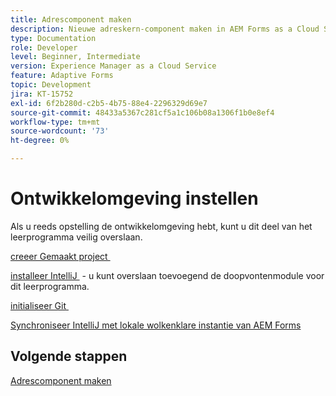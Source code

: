 ```yaml
---
title: Adrescomponent maken
description: Nieuwe adreskern-component maken in AEM Forms as a Cloud Service
type: Documentation
role: Developer
level: Beginner, Intermediate
version: Experience Manager as a Cloud Service
feature: Adaptive Forms
topic: Development
jira: KT-15752
exl-id: 6f2b280d-c2b5-4b75-88e4-2296329d69e7
source-git-commit: 48433a5367c281cf5a1c106b08a1306f1b0e8ef4
workflow-type: tm+mt
source-wordcount: '73'
ht-degree: 0%

---
```


# Ontwikkelomgeving instellen

Als u reeds opstelling de ontwikkelomgeving hebt, kunt u dit deel van het leerprogramma veilig overslaan.

[&#x200B; creeer Gemaakt project &#x200B;](https://experienceleague.adobe.com/nl/docs/experience-manager-learn/cloud-service/forms/developing-for-cloud-service/getting-started)

[&#x200B; installeer IntelliJ &#x200B;](https://experienceleague.adobe.com/nl/docs/experience-manager-learn/cloud-service/forms/developing-for-cloud-service/intellij-set-up) - u kunt overslaan toevoegend de doopvontenmodule voor dit leerprogramma.

[&#x200B; initialiseer Git &#x200B;](https://experienceleague.adobe.com/nl/docs/experience-manager-learn/cloud-service/forms/developing-for-cloud-service/setup-git)

[&#x200B; Synchroniseer IntelliJ met lokale wolkenklare instantie van AEM Forms &#x200B;](https://experienceleague.adobe.com/nl/docs/experience-manager-learn/cloud-service/forms/developing-for-cloud-service/intellij-and-aem-sync)

## Volgende stappen

[Adrescomponent maken](./creating-address-component.md)
